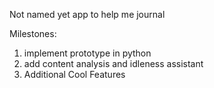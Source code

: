 Not named yet app to help me journal

Milestones:

1. implement prototype in python
2. add content analysis and idleness assistant
3. Additional Cool Features 